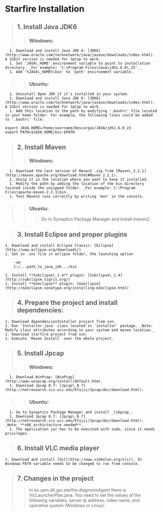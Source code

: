 # Starfire Installation #
> ## 1. Install Java JDK6 ##
> > ### Windows: ###
      1. Download and install Java JDK 6: [JDK6](http://www.oracle.com/technetwork/java/javase/downloads/index.html). A 32bit version is needed for JpCap to work.
      1. Set 'JAVA\_HOME' environment variable to point to installation directory. _For example: 'C:\Program Files\Java\jdk1.6.0\_25'._
      1. Add '%JAVA\_HOME%\bin' to 'path' environment variable.
> > ### Ubuntu: ###
      1. Uninstall Open JDK if it's installed in your system.
      1. Download and install Java JDK 6: [JDK6](http://www.oracle.com/technetwork/java/javase/downloads/index.html). A 32bit version is needed for JpCap to work.
      1. Add this location to the path by modifying '.bashrc' file located in your home folder. For example, the following lines could be added to '.bashrc' file:
```
export JAVA_HOME=/home/username/Descargas/JAVA/jdk1.6.0_23
export PATH=$JAVA_HOME/bin:$PATH
```

> ## 2. Install Maven ##
> > ### Windows: ###
      1. Download the last version of Maven2 .zip from [Maven\_2.2.1](http://maven.apache.org/download.html#Maven_2.2.1).
      1. Unzip it in the location where you want to have it installed.
      1. Modify the path by adding the location of the bin directory located inside the unzipped folder. _For example: C:\Program Files\apache-maven-2.2.1\bin._
      1. Test Maven2 runs correctly by writing 'mvn' in the console.
> > ### Ubuntu: ###
> > > Go to Synaptics Package Manager and install _maven2_.


> ## 3. Install Eclipse and proper plugins ##
    1. Download and install Eclipse Classic: [Eclipse](http://www.eclipse.org/downloads/)
    1. Set in .ini file in eclipse folder, the launching option
```
    -vm
    C:/...path_to_java_jdk.../bin
```
    1. Install **Subclipse\_1.4** plugin: [Subclipse\_1.4](http://subclipse.tigris.org/)
    1. Install **m2eclipse** plugin: [m2eclipse](http://m2eclipse.sonatype.org/installing-m2eclipse.html)

> ## 4. Prepare the project and install dependencies: ##
    1. Download dependenciesInstaller project from svn.
    1. Run `Installer.java` class located in `installer` package. _Note: Modify class attributes according to your system and maven location._
    1. Download starfire project from svn.
    1. Execute `Maven Install` over the whole project.

> ## 5. Install Jpcap ##
> > ### Windows: ###
      1. Download WinPcap: [WinPcap](http://www.winpcap.org/install/default.htm).
      1. Download Jpcap 0.7: [Jpcap\_0.7](http://netresearch.ics.uci.edu/kfujii/Jpcap/doc/download.html).
> > ### Ubuntu: ###
      1. Go to Synaptics Package Manager and install _libpcap_.
      1. Download Jpcap 0.7: [Jpcap\_0.7](http://netresearch.ics.uci.edu/kfujii/Jpcap/doc/download.html). _Note: **x86 archictecture needed**._
      1. The application jar has to be executed with sudo, since it needs privileges.


> ## 6. Install VLC media player ##
    1. Download and install [VLC](http://www.videolan.org/vlc/). In Windowa PATH variable needs to be changed to run from console.

> ## 7. Changes in the project ##
> > In es.upm.dit.gsi.starfire.diagnosisAgent there is VlcLauncherPlan.java.
> > You need to set the values of the following variables: server ip address, video name, and operative system (Windows or Linux).